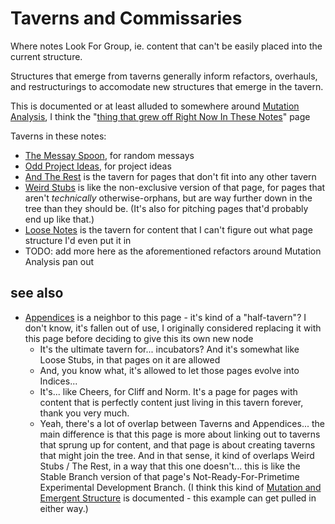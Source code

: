 # Taverns and Commissaries

Where notes Look For Group, ie. content that can't be easily placed into the current structure.

Structures that emerge from taverns generally inform refactors, overhauls, and restructurings to accomodate new structures that emerge in the tavern.

This is documented or at least alluded to somewhere around [Mutation Analysis](379558c6-0383-4726-9cdb-9e5a89784dfa.md), I think the "[thing that grew off Right Now In These Notes](9d2999b6-8d6d-417b-9a60-36df93a05192.md)" page

Taverns in these notes:

- [The Messay Spoon](7fa477ff-839e-4f7f-ad26-da48021fa2e9.md), for random messays
- [Odd Project Ideas](cbe928d9-338d-402c-a1c3-5c1ab5704bb5.md), for project ideas
- [And The Rest](fd071a93-8373-4adc-84c6-ae781c7d0442.md) is the tavern for pages that don't fit into any other tavern
- [Weird Stubs](231786d3-4a9b-4451-9df1-e2049b90b0fe.md) is like the non-exclusive version of that page, for pages that aren't *technically* otherwise-orphans, but are way further down in the tree than they should be. (It's also for pitching pages that'd probably end up like that.)
- [Loose Notes](ff47c3c8-6686-4225-ba27-23f61c604e0d.md) is the tavern for content that I can't figure out what page structure I'd even put it in
- TODO: add more here as the aforementioned refactors around Mutation Analysis pan out

## see also

- [Appendices](f161276f-fd3c-49bb-93b1-3e99aab9e266.md) is a neighbor to this page - it's kind of a "half-tavern"? I don't know, it's fallen out of use, I originally considered replacing it with this page before deciding to give this its own new node
  - It's the ultimate tavern for... incubators? And it's somewhat like Loose Stubs, in that pages on it are allowed
  - And, you know what, it's allowed to let those pages evolve into Indices...
  - It's... like Cheers, for Cliff and Norm. It's a page for pages with content that is perfectly content just living in this tavern forever, thank you very much.
  - Yeah, there's a lot of overlap between Taverns and Appendices... the main difference is that this page is more about linking out to taverns that sprung up for content, and that page is about creating taverns that might join the tree. And in that sense, it kind of overlaps Weird Stubs / The Rest, in a way that this one doesn't... this is like the Stable Branch version of that page's Not-Ready-For-Primetime Experimental Development Branch. (I think this kind of [Mutation and Emergent Structure](379558c6-0383-4726-9cdb-9e5a89784dfa.md) is documented - this example can get pulled in either way.)
